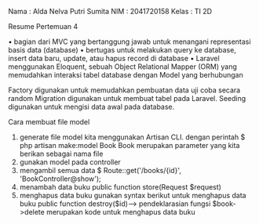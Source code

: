 Nama  : Alda Nelva Putri Sumita
NIM   : 2041720158
Kelas : TI 2D

Resume Pertemuan 4

• bagian dari MVC yang bertanggung jawab untuk menangani representasi basis data
(database)
• bertugas untuk melakukan query ke database, insert data baru, update, atau hapus record di
database
• Laravel menggunakan Eloquent, sebuah Object Relational Mapper (ORM) yang
memudahkan interaksi tabel database dengan Model yang berhubungan

Factory digunakan untuk memudahkan pembuatan data uji coba secara random
Migration digunakan untuk membuat tabel pada Laravel. 
Seeding digunakan untuk mengisi data awal pada database.

Cara membuat file model
1. generate file model kita menggunakan Artisan CLI. dengan perintah 
    $ php artisan make:model Book
    Book merupakan parameter yang kita berikan sebagai nama file
2. gunakan model pada controller
3. mengambil semua data
    $ Route::get('/books/{id}',
    'BookController@show');
4. menambah data buku
    public function store(Request $request)
5. menghapus data buku
    gunakan syntax berikut untuk menghapus data buku
    public function destroy($id)--> pendeklarasian fungsi
    $book->delete merupakan kode untuk menghapus data buku 

